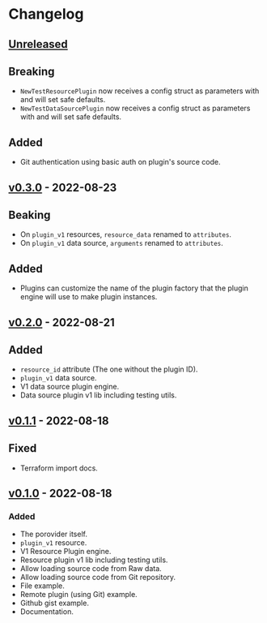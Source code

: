 # Changelog

## [Unreleased]

## Breaking

- `NewTestResourcePlugin` now receives a config struct as parameters with and will set safe defaults.
- `NewTestDataSourcePlugin` now receives a config struct as parameters with and will set safe defaults.

## Added

- Git authentication using basic auth on plugin's source code.

## [v0.3.0] - 2022-08-23

## Beaking

- On `plugin_v1` resources, `resource_data` renamed to `attributes`.
- On `plugin_v1` data source, `arguments` renamed to `attributes`.

## Added

- Plugins can customize the name of the plugin factory that the plugin engine will use to make plugin instances.

## [v0.2.0] - 2022-08-21

## Added

- `resource_id` attribute (The one without the plugin ID).
- `plugin_v1` data source.
- V1 data source plugin engine.
- Data source plugin v1 lib including testing utils.

## [v0.1.1] - 2022-08-18

## Fixed

- Terraform import docs.

## [v0.1.0] - 2022-08-18

### Added

- The porovider itself.
- `plugin_v1` resource.
- V1 Resource Plugin engine.
- Resource plugin v1 lib including testing utils.
- Allow loading source code from Raw data.
- Allow loading source code from Git repository.
- File example.
- Remote plugin (using Git) example.
- Github gist example.
- Documentation.


[unreleased]: https://github.com/slok/terraform-provider-goplugin/compare/v0.3.0...HEAD
[v0.3.0]: https://github.com/slok/terraform-provider-goplugin/compare/v0.2.0...v0.3.0
[v0.2.0]: https://github.com/slok/terraform-provider-goplugin/compare/v0.1.1...v0.2.0
[v0.1.1]: https://github.com/slok/terraform-provider-goplugin/compare/v0.1.0...v0.1.1
[v0.1.0]: https://github.com/slok/terraform-provider-goplugin/releases/tag/v0.1.0
